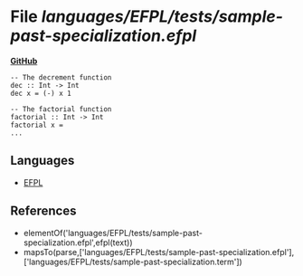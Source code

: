 # File _languages/EFPL/tests/sample-past-specialization.efpl_
**[GitHub](https://github.com/softlang/yas/blob/master/languages/EFPL/tests/sample-past-specialization.efpl)**
```
-- The decrement function
dec :: Int -> Int
dec x = (-) x 1

-- The factorial function
factorial :: Int -> Int
factorial x =
...
```

## Languages
* [EFPL](../languages/EFPL.md)

## References
* elementOf('languages/EFPL/tests/sample-past-specialization.efpl',efpl(text))
* mapsTo(parse,['languages/EFPL/tests/sample-past-specialization.efpl'],['languages/EFPL/tests/sample-past-specialization.term'])
